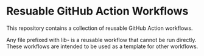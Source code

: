 # Resuable GitHub Action Workflows

This repository contains a collection of reusable GitHub Action workflows.

Any file prefixed with lib- is a reusable workflow that cannot be run directly. These workflows are intended to be used as a template for other workflows.
